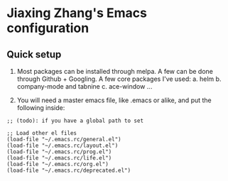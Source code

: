 # Jiaxing Zhang's Emacs configuration

## Quick setup

1. Most packages can be installed through melpa. A few can be done through Github + Googling. A few core packages I've used:
a. helm
b. company-mode and tabnine
c. ace-window
...

2. You will need a master emacs file, like .emacs or alike, and put the following inside:

```elisp
;; (todo): if you have a global path to set

;; Load other el files
(load-file "~/.emacs.rc/general.el")
(load-file "~/.emacs.rc/layout.el")
(load-file "~/.emacs.rc/prog.el")
(load-file "~/.emacs.rc/life.el")
(load-file "~/.emacs.rc/org.el")
(load-file "~/.emacs.rc/deprecated.el")
```
